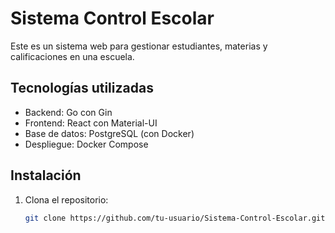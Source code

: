 # Sistema Control Escolar

Este es un sistema web para gestionar estudiantes, materias y calificaciones en una escuela.

## Tecnologías utilizadas
- Backend: Go con Gin
- Frontend: React con Material-UI
- Base de datos: PostgreSQL (con Docker)
- Despliegue: Docker Compose

## Instalación
1. Clona el repositorio:
   ```bash
   git clone https://github.com/tu-usuario/Sistema-Control-Escolar.git
